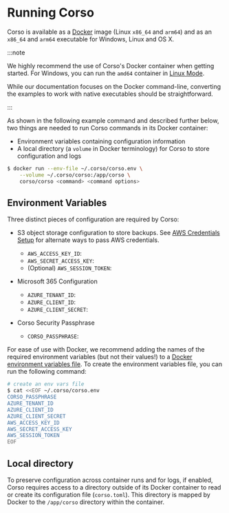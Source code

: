 # Running Corso

Corso is available as a [Docker](https://docs.docker.com/engine/install/) image (Linux `x86_64` and `arm64`) and
as an `x86_64` and `arm64` executable for Windows, Linux and OS X.

:::note

We highly recommend the use of Corso's Docker container when getting started. For Windows, you can run the `amd64`
container in [Linux Mode](https://docs.microsoft.com/en-us/virtualization/windowscontainers/quick-start/quick-start-windows-10-linux).

While our documentation focuses on the Docker command-line, converting the examples to work with native executables
should be straightforward.

:::

As shown in the following example command and described further below, two things are needed to run Corso commands in
its Docker container:

* Environment variables containing configuration information
* A local directory (a `volume` in Docker terminology) for Corso to store configuration and logs

```bash
$ docker run --env-file ~/.corso/corso.env \
    --volume ~/.corso/corso:/app/corso \
    corso/corso <command> <command options>
```

## Environment Variables

Three distinct pieces of configuration are required by Corso:

* S3 object storage configuration to store backups. See [AWS Credentials Setup](/configuration/repos##s3-creds-setup) for
alternate ways to pass AWS credentials.
  * `AWS_ACCESS_KEY_ID`:
  * `AWS_SECRET_ACCESS_KEY`:
  * (Optional) `AWS_SESSION_TOKEN`:

* Microsoft 365 Configuration
  * `AZURE_TENANT_ID`:
  * `AZURE_CLIENT_ID`:
  * `AZURE_CLIENT_SECRET`:

* Corso Security Passphrase
  * `CORSO_PASSPHRASE`:

For ease of use with Docker, we recommend adding the names of the required environment variables (but not their
values!) to a [Docker environment variables file](https://docs.docker.com/engine/reference/commandline/run/#set-environment-variables--e---env---env-file).
To create the environment variables file, you can run the following command:

```bash
# create an env vars file
$ cat <<EOF ~/.corso/corso.env
CORSO_PASSPHRASE
AZURE_TENANT_ID
AZURE_CLIENT_ID
AZURE_CLIENT_SECRET
AWS_ACCESS_KEY_ID
AWS_SECRET_ACCESS_KEY
AWS_SESSION_TOKEN
EOF
```

## Local directory

To preserve configuration across container runs and for logs, if enabled, Corso requires access to a directory outside
of its Docker container to read or create its configuration file (`corso.toml`). This directory is mapped by Docker to
the `/app/corso` directory within the container.
